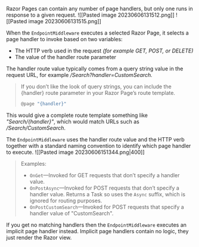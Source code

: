Razor Pages can contain any number of page handlers, but only one runs in response to a given request.
![[Pasted image 20230606131512.png]]
![[Pasted image 20230606131515.png]]

When the `EndpointMiddleware` executes a selected Razor Page, it selects a page handler to invoke based on two variables:
- The HTTP verb used in the request *(for example GET, POST, or DELETE)*
- The value of the handler route parameter

The handler route value typically comes from a query string value in the request URL, for example */Search?handler=CustomSearch.*
>If you don’t like the look of query strings, you can include the {handler} route parameter in your Razor Page’s route template.
>```c
>@page "{handler}"
>```

This would give a complete route template something like *"Search/{handler}"*, which would match URLs such as */Search/CustomSearch*.

The `EndpointMiddleware` uses the handler route value and the HTTP verb together with a standard naming convention to identify which page handler to execute.
![[Pasted image 20230606151344.png|400]]

> Examples:
> - `OnGet`—Invoked for GET requests that don’t specify a handler value.
> - `OnPostAsync`—Invoked for POST requests that don’t specify a handler value. Returns a Task so uses the `Async` suffix, which is ignored for routing purposes.  
> - `OnPostCustomSearch`—Invoked for POST requests that specify a handler value of "CustomSearch".

If you get no matching handlers then the `EndpointMiddleware` executes an implicit page handler instead. Implicit page handlers contain no logic, they just render the Razor view.
